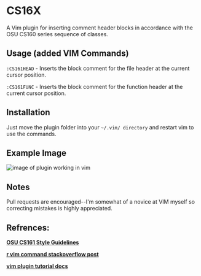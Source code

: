 # CS16X
A Vim plugin for inserting comment header blocks in accordance with the OSU CS160 series sequence of classes.

## Usage (added VIM Commands)
`:CS161HEAD` - Inserts the block comment for the file header at the current cursor position.

`:CS161FUNC` - Inserts the block comment for the function header at the current cursor position.

## Installation
Just move the plugin folder into your `~/.vim/ directory` and restart vim to use the commands.

## Example Image
![image of plugin working in vim](https://i.imgur.com/DrD9OZR.gif)

## Notes
Pull requests are encouraged--I'm somewhat of a novice at VIM myself so correcting mistakes is highly appreciated.

## Refrences:
**[OSU CS161 Style Guidelines](http://classes.engr.oregonstate.edu/eecs/winter2020/cs161-020/assignments/cs161-style-guidelines.pdf)**

**[r vim command stackoverflow post](https://stackoverflow.com/questions/690386/writing-a-vim-function-to-insert-a-block-of-static-text)**

**[vim plugin tutorial docs](http://vimdoc.sourceforge.net/htmldoc/usr_41.html#write-plugin)**
